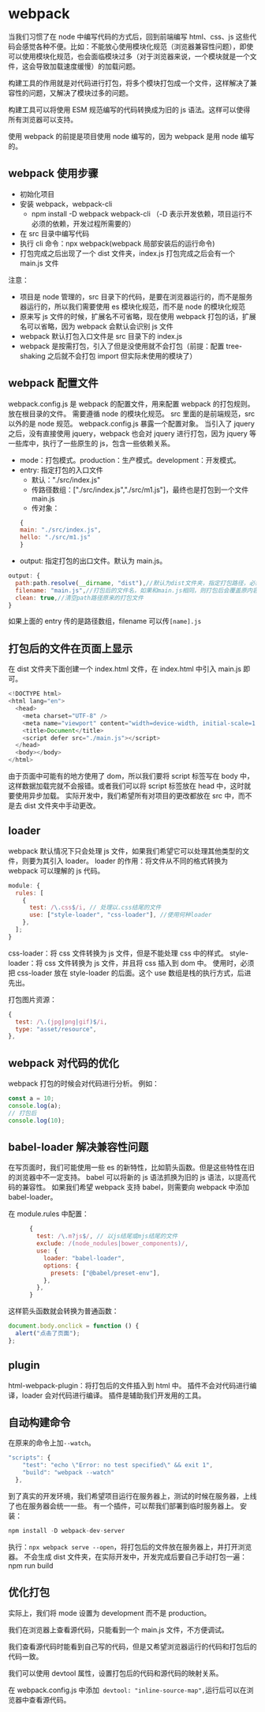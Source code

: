 # webpack

当我们习惯了在 node 中编写代码的方式后，回到前端编写 html、css、js 这些代码会感觉各种不便。比如：不能放心使用模块化规范（浏览器兼容性问题），即使可以使用模块化规范，也会面临模块过多（对于浏览器来说，一个模块就是一个文件，这会导致加载速度缓慢）的加载问题。

构建工具的作用就是对代码进行打包，将多个模块打包成一个文件，这样解决了兼容性的问题，又解决了模块过多的问题。

构建工具可以将使用 ESM 规范编写的代码转换成为旧的 js 语法。这样可以使得所有浏览器可以支持。

使用 webpack 的前提是项目使用 node 编写的，因为 webpack 是用 node 编写的。

## webpack 使用步骤

- 初始化项目
- 安装 webpack，webpack-cli
  - npm install -D webpack webpack-cli （-D 表示开发依赖，项目运行不必须的依赖，开发过程所需要的）
- 在 src 目录中编写代码
- 执行 cli 命令：npx webpack(webpack 局部安装后的运行命令)
- 打包完成之后出现了一个 dist 文件夹，index.js 打包完成之后会有一个 main.js 文件

注意：

- 项目是 node 管理的，src 目录下的代码，是要在浏览器运行的，而不是服务器运行的，所以我们需要使用 es 模块化规范，而不是 node 的模块化规范
- 原来写 js 文件的时候，扩展名不可省略，现在使用 webpack 打包的话，扩展名可以省略，因为 webpack 会默认会识别 js 文件
- webpack 默认打包入口文件是 src 目录下的 index.js
- webpack 是按需打包，引入了但是没使用就不会打包（前提：配置 tree-shaking 之后就不会打包 import 但实际未使用的模块了）

## webpack 配置文件

webpack.config.js 是 webpack 的配置文件，用来配置 webpack 的打包规则。
放在根目录的文件。
需要遵循 node 的模块化规范。
src 里面的是前端规范，src 以外的是 node 规范。
webpack.config.js 暴露一个配置对象。
当引入了 jquery 之后，没有直接使用 jquery，webpack 也会对 jquery 进行打包，因为 jquery 等一些库中，执行了一些原生的 js，包含一些依赖关系。

- mode：打包模式。production：生产模式。development：开发模式。
- entry: 指定打包的入口文件
  - 默认："./src/index.js"
  - 传路径数组：["./src/index.js","./src/m1.js"]，最终也是打包到一个文件 main.js
  - 传对象：
  ```js
  {
  main: "./src/index.js",
  hello: "./src/m1.js"
  }
  ```
- output: 指定打包的出口文件。默认为 main.js。

```js
output: {
  path:path.resolve(__dirname, "dist"),//默认为dist文件夹，指定打包路径，必须为绝对路径
  filename: "main.js",//打包后的文件名，如果和main.js相同，则打包后会覆盖原内容，如果不同则会添加一个新的文件，但是不会删除原来的main.js文件。
  clean: true,//清空path路径原来的打包文件
}
```

如果上面的 entry 传的是路径数组，filename 可以传`[name].js`

## 打包后的文件在页面上显示

在 dist 文件夹下面创建一个 index.html 文件，在 index.html 中引入 main.js 即可。

```js
<!DOCTYPE html>
<html lang="en">
  <head>
    <meta charset="UTF-8" />
    <meta name="viewport" content="width=device-width, initial-scale=1.0" />
    <title>Document</title>
    <script defer src="./main.js"></script>
  </head>
  <body></body>
</html>
```

由于页面中可能有的地方使用了 dom，所以我们要将 script 标签写在 body 中，这样数据加载完就不会报错。或者我们可以将 script 标签放在 head 中，这时就要使用异步加载。
实际开发中，我们希望所有对项目的更改都放在 src 中，而不是去 dist 文件夹中手动更改。

## loader

webpack 默认情况下只会处理 js 文件，如果我们希望它可以处理其他类型的文件，则要为其引入 loader。
loader 的作用：将文件从不同的格式转换为 webpack 可以理解的 js 代码。

```js
module: {
  rules: [
    {
      test: /\.css$/i, // 处理以.css结尾的文件
      use: ["style-loader", "css-loader"], //使用何种loader
    },
  ];
}
```

css-loader：将 css 文件转换为 js 文件，但是不能处理 css 中的样式。
style-loader：将 css 文件转换为 js 文件，并且将 css 插入到 dom 中。
使用时，必须把 css-loader 放在 style-loader 的后面。这个 use 数组是栈的执行方式，后进先出。

打包图片资源：

```js
{
  test: /\.(jpg|png|gif)$/i,
  type: "asset/resource",
},
```

## webpack 对代码的优化

webpack 打包的时候会对代码进行分析。
例如：

```js
const a = 10;
console.log(a);
// 打包后
console.log(10);
```

## babel-loader 解决兼容性问题

在写页面时，我们可能使用一些 es 的新特性，比如箭头函数。但是这些特性在旧的浏览器中不一定支持。
babel 可以将新的 js 语法抓换为旧的 js 语法，以提高代码的兼容性。
如果我们希望 webpack 支持 babel，则需要向 webpack 中添加 babel-loader。

在 module.rules 中配置：

```js
      {
        test: /\.m?js$/, // 以js结尾或mjs结尾的文件
        exclude: /(node_nodules|bower_components)/,
        use: {
          loader: "babel-loader",
          options: {
            presets: ["@babel/preset-env"],
          },
        },
      }
```

这样箭头函数就会转换为普通函数：

```js
document.body.onclick = function () {
  alert("点击了页面");
};
```

## plugin

html-webpack-plugin：将打包后的文件插入到 html 中。
插件不会对代码进行编译，loader 会对代码进行编译。
插件是辅助我们开发用的工具。

## 自动构建命令

在原来的命令上加`--watch`。

```js
"scripts": {
    "test": "echo \"Error: no test specified\" && exit 1",
    "build": "webpack --watch"
  },
```

到了真实的开发环境，我们希望项目运行在服务器上，测试的时候在服务器，上线了也在服务器会统一一些。
有一个插件，可以帮我们部署到临时服务器上。
安装：

```js
npm install -D webpack-dev-server
```

执行：`npx webpack serve --open`，将打包后的文件放在服务器上，并打开浏览器。
不会生成 dist 文件夹，在实际开发中，开发完成后要自己手动打包一遍：npm run build

## 优化打包

实际上，我们将 mode 设置为 development 而不是 production。

我们在浏览器上查看源代码，只能看到一个 main.js 文件，不方便调试。

我们查看源代码时能看到自己写的代码，但是又希望浏览器运行的代码和打包后的代码一致。

我们可以使用 devtool 属性，设置打包后的代码和源代码的映射关系。

在 webpack.config.js 中添加` devtool: "inline-source-map",`运行后可以在浏览器中查看源代码。
